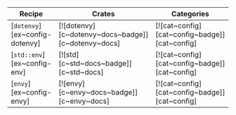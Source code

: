 | Recipe | Crates | Categories |
|--------|--------|------------|
| [`dotenvy`][ex~config-dotenvy] | [![dotenvy][c~dotenvy~docs~badge]][c~dotenvy~docs] | [![cat~config][cat~config~badge]][cat~config] |
| [`std::env`][ex~config-env] | [![std][c~std~docs~badge]][c~std~docs] | [![cat~config][cat~config~badge]][cat~config] |
| [`envy`][ex~config-envy] | [![envy][c~envy~docs~badge]][c~envy~docs] | [![cat~config][cat~config~badge]][cat~config] |
